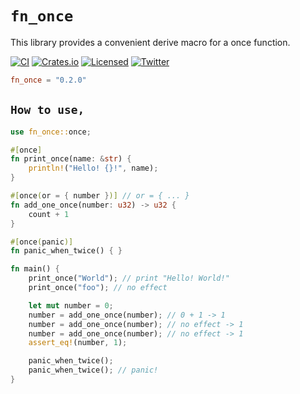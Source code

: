 # **`fn_once`**

This library provides a convenient derive macro for a once function.

[![CI][ci-badge]][ci-url]
[![Crates.io][crates-badge]][crates-url]
[![Licensed][license-badge]][license-url]
[![Twitter][twitter-badge]][twitter-url]

[ci-badge]: https://github.com/just-do-halee/fn_once/actions/workflows/ci.yml/badge.svg
[crates-badge]: https://img.shields.io/crates/v/fn_once.svg?labelColor=383636
[license-badge]: https://img.shields.io/crates/l/fn_once?labelColor=383636
[twitter-badge]: https://img.shields.io/twitter/follow/do_halee?style=flat&logo=twitter&color=4a4646&labelColor=333131&label=just-do-halee
[ci-url]: https://github.com/just-do-halee/fn_once/actions
[twitter-url]: https://twitter.com/do_halee
[crates-url]: https://crates.io/crates/fn_once
[license-url]: https://github.com/just-do-halee/fn_once

```toml
fn_once = "0.2.0"
```

## **`How to use,`**

```rust
use fn_once::once;

#[once]
fn print_once(name: &str) {
    println!("Hello! {}!", name);
}

#[once(or = { number })] // or = { ... }
fn add_one_once(number: u32) -> u32 {
    count + 1
}

#[once(panic)]
fn panic_when_twice() { }

fn main() {
    print_once("World"); // print "Hello! World!"
    print_once("foo"); // no effect

    let mut number = 0;
    number = add_one_once(number); // 0 + 1 -> 1
    number = add_one_once(number); // no effect -> 1
    number = add_one_once(number); // no effect -> 1
    assert_eq!(number, 1);

    panic_when_twice();
    panic_when_twice(); // panic!
}
```
